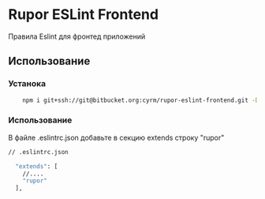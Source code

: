 # Rupor ESLint Frontend

Правила Eslint для фронтед приложений

## Использование

### Устанока

```bash
    npm i git+ssh://git@bitbucket.org:cyrm/rupor-eslint-frontend.git -D
```

### Использование
В файле .eslintrc.json добавьте в секцию extends строку "rupor" 
```bash
// .eslintrc.json

  "extends": [
    //....
    "rupor"
  ],
```
